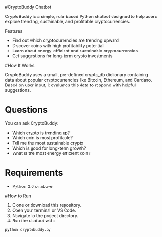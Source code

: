 
#CryptoBuddy Chatbot

CryptoBuddy is a simple, rule-based Python chatbot designed to help users explore trending, sustainable, and profitable cryptocurrencies.

Features

- Find out which cryptocurrencies are trending upward
- Discover coins with high profitability potential
- Learn about energy-efficient and sustainable cryptocurrencies
- Get suggestions for long-term crypto investments

#How It Works

CryptoBuddy uses a small, pre-defined crypto_db dictionary containing data about popular cryptocurrencies like Bitcoin, Ethereum, and Cardano. Based on user input, it evaluates this data to respond with helpful suggestions.

# Questions

You can ask CryptoBuddy:

- Which crypto is trending up?
- Which coin is most profitable?
- Tell me the most sustainable crypto
- Which is good for long-term growth?
- What is the most energy efficient coin?

# Requirements

- Python 3.6 or above


#How to Run

1. Clone or download this repository.
2. Open your terminal or VS Code.
3. Navigate to the project directory.
4. Run the chatbot with:

```bash
python cryptobuddy.py
